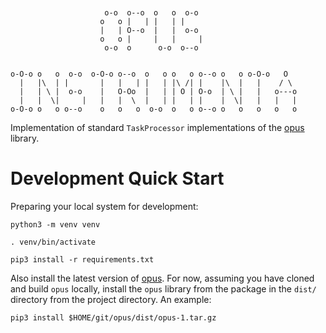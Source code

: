 ```text


                     o-o  o--o  o   o  o-o                      
                    o   o |   | |   | |                         
                    |   | O--o  |   |  o-o                      
                    o   o |     |   |     |                     
                     o-o  o      o-o  o--o                      
                                                                
                                                                
o-O-o o   o  o-o  o-O-o o--o  o   o o   o o--o o   o o-O-o   O  
  |   |\  | |       |   |   | |   | |\ /| |    |\  |   |    / \ 
  |   | \ |  o-o    |   O-Oo  |   | | O | O-o  | \ |   |   o---o
  |   |  \|     |   |   |  \  |   | |   | |    |  \|   |   |   |
o-O-o o   o o--o    o   o   o  o-o  o   o o--o o   o   o   o   o
```

Implementation of standard `TaskProcessor` implementations of the [opus](https://github.com/nicc777) library.


# Development Quick Start

Preparing your local system for development:

```shell
python3 -m venv venv

. venv/bin/activate

pip3 install -r requirements.txt
```

Also install the latest version of [opus](https://github.com/nicc777). For now, assuming you have cloned and build `opus` locally, install the `opus` library from the package in the `dist/` directory from the project directory. An example:

```shell
pip3 install $HOME/git/opus/dist/opus-1.tar.gz
```
